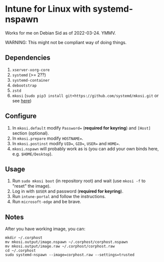 # Intune for Linux with systemd-nspawn

Works for me on Debian Sid as of 2022-03-24. YMMV.

WARNING: This might not be compliant way of doing things.

## Dependencies

1. `xserver-xorg-core`
2. `systemd` (>= 2??)
3. `systemd-container`
4. `debootstrap`
5. `zstd`
6. `mkosi` (`sudo pip3 install git+https://github.com/systemd/mkosi.git` or see [here](https://github.com/systemd/mkosi))

## Configure

1. In `mkosi.default` modify `Password=` (**required for keyring**) and `[Host]` section (optional).
2. In `mkosi.prepare` modify `HOSTNAME=`.
3. In `mkosi.postinst` modify `UID=`, `GID=`, `USER=` and `HOME=`.
4. `mkosi.nspawn` will probably work as is (you can add your own binds here, e.g. `$HOME/Desktop`).

## Usage

1. Run `sudo mkosi boot` (in repository root) and wait (use `mkosi -f` to "reset" the image).
2. Log in with `$USER` and password (**required for keyring**).
3. Run `intune-portal` and follow the instructions.
4. Run `microsoft-edge` and be brave.

## Notes

After you have working image, you can:
```
mkdir ~/.corphost
mv mkosi.output/image.nspawn ~/.corphost/corphost.nspawn
mv mkosi.output/image.raw ~/.corphost/corphost.raw
cd ~/.corphost
sudo systemd-nspawn --image=corphost.raw --settings=trusted
```

